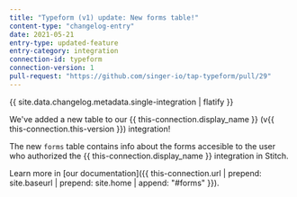 ```yaml
---
title: "Typeform (v1) update: New forms table!"
content-type: "changelog-entry"
date: 2021-05-21
entry-type: updated-feature
entry-category: integration
connection-id: typeform
connection-version: 1
pull-request: "https://github.com/singer-io/tap-typeform/pull/29"
---
```

{{ site.data.changelog.metadata.single-integration | flatify }}

We've added a new table to our {{ this-connection.display_name }} (v{{ this-connection.this-version }}) integration!

The new `forms` table contains info about the forms accesible to the user who authorized the {{ this-connection.display_name }} integration in Stitch.

Learn more in [our documentation]({{ this-connection.url | prepend: site.baseurl | prepend: site.home | append: "#forms" }}).